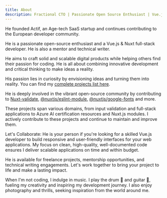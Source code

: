 ```yaml
---
title: About
description: Fractional CTO | Passionate Open Source Enthusiast | Vue.js & Nuxt Fullstack Developer | Mentor | Technical Writer
---
```


He founded Actif, an Age-tech SaaS startup and continues contributing to the European developer community.

He is a passionate open-source enthusiast and a Vue.js & Nuxt full-stack developer. He is also a mentor and technical writer.

He aims to craft solid and scalable digital products while helping others find their passion for coding. He is all about combining innovative development and critical thinking to make ideas a reality.

His passion lies in curiosity by envisioning ideas and turning them into reality. You can find my [complete projects list here](/projects).

He is deeply involved in the vibrant open-source community by contributing to [Nuxt-validate](https://github.com/lewyuburi/nuxt-validate), [@nuxtjs/eslint-module](https://github.com/nuxt-modules/eslint), [@nuxtjs/google-fonts](https://github.com/nuxt-modules/google-fonts) and more.

These projects span various domains, from input validation and full-stack applications to Azure AI certification resources and Nuxt.js modules. I actively contribute to these projects and continue to maintain and improve them.

Let's Collaborate:
He is your person if you're looking for a skilled Vue.js developer to build responsive and user-friendly interfaces for your web applications. My focus on clean, high-quality, well-documented code ensures I deliver scalable applications on time and within budget.

He is available for freelance projects, mentorship opportunities, and technical writing engagements. Let's work together to bring your project to life and make a lasting impact.

When I'm not coding, I indulge in music. I play the drum 🥁 and guitar 🎸, fueling my creativity and inspiring my development journey. I also enjoy photography and thrills, seeking inspiration from the world around me.
